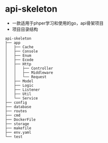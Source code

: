 # api-skeleton

- 一款适用于phper学习和使用的go，api骨架项目
- 项目目录结构
~~~
api-skeleton
├── app
│   ├── Cache
│   ├── Console
│   ├── Enum
│   ├── Ecode
│   ├── Http
│   │	├── Controller
│   │	├── Middleware
│   │   └── Request
│   ├── Model
│   ├── Logic
│   ├── Listener
│   ├── Util
│   └── Service
├── config
├── database
├── routes
├── cmd
├── DockerFile
├── storage
├── makefile
├── env.yaml
└── test 
~~~